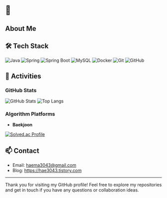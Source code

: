 # 👋 

## About Me


## 🛠️ Tech Stack

![Java](https://img.shields.io/badge/Java-ED8B00?style=for-the-badge&logo=java&logoColor=white)
![Spring](https://img.shields.io/badge/Spring-6DB33F?style=for-the-badge&logo=spring&logoColor=white)
![Spring Boot](https://img.shields.io/badge/Spring_Boot-F2F4F9?style=for-the-badge&logo=spring-boot)
![MySQL](https://img.shields.io/badge/MySQL-4479A1?style=for-the-badge&logo=mysql&logoColor=white)
![Docker](https://img.shields.io/badge/Docker-2496ED?style=for-the-badge&logo=docker&logoColor=white)
![Git](https://img.shields.io/badge/Git-F05032?style=for-the-badge&logo=git&logoColor=white)
![GitHub](https://img.shields.io/badge/GitHub-181717?style=for-the-badge&logo=github&logoColor=white)

## 📝 Activities

### GitHub Stats

![GitHub Stats](https://github-readme-stats.vercel.app/api?count_private=true&username=hyun1024&show_icons=true&theme=radical)
![Top Langs](https://github-readme-stats.vercel.app/api/top-langs/?username=hyun1024&layout=compact&theme=radical)

### Algorithm Platforms

- **Baekjoon**  

 [![Solved.ac Profile](http://mazassumnida.wtf/api/v2/generate_badge?boj=hop1003)](https://solved.ac/hop1003/)

## 📫 Contact

- Email: haema3043@gmail.com
- Blog: https://hae3043.tistory.com

---

Thank you for visiting my GitHub profile! Feel free to explore my repositories and get in touch if you have any questions or collaboration ideas.
<!--
**hyun1024/hyun1024** is a ✨ _special_ ✨ repository because its `README.md` (this file) appears on your GitHub profile.

Here are some ideas to get you started:

- 🔭 I’m currently working on ...
- 🌱 I’m currently learning ...
- 👯 I’m looking to collaborate on ...
- 🤔 I’m looking for help with ...
- 💬 Ask me about ...
- 📫 How to reach me: ...
- 😄 Pronouns: ...
- ⚡ Fun fact: ...
-->
